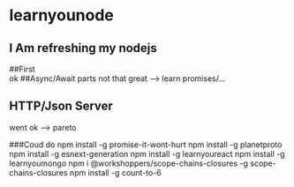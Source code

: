 # learnyounode
## I Am refreshing my nodejs
##First  
ok 
##Async/Await parts 
not that great --> learn promises/...

## HTTP/Json Server 
went ok --> pareto


###Coud do
npm install -g promise-it-wont-hurt 
npm install -g planetproto
npm install -g esnext-generation
npm install -g learnyoureact
npm install -g learnyoumongo
npm i @workshoppers/scope-chains-closures -g
scope-chains-closures
npm install -g count-to-6

